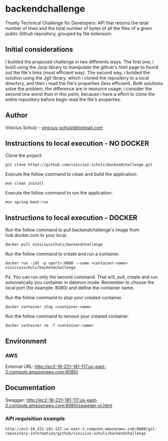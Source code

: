 # backendchallenge
Trustly Technical Challenge for Developers: API that returns the total number of lines and the total number of bytes of all the files of a given public Github repository, grouped by file extension.


## Initial considerations
I builded the proposed challenge in two differents ways. The first one, i build using the Jsop library to manipulate the github's html page to found out the file's links (most efficient way). The second way, i builded the solution using the Jgit library, which i cloned the repository to a local directory, and then i read the file's properties (less efficient). Both solutions solve the problem, the difference are in resource usage; i consider the second one worst than in this point, because i have a effort to clone the entire repository before begin read the file's properties.


## Author
Vinícius Schulz - vinicius-schulz@hotmail.com

## Instructions to local execution - NO DOCKER

Clone the project:
```
git clone https://github.com/vinicius-schulz/backendchallenge.git
```

Execute the follow command to clean and build the application:

```
mvn clean install 
```

Execute the follow command to run the application:

```
mvn spring-boot:run
```

## Instructions to local execution - DOCKER

Run the follow command to pull backendchallenge's image from hub.docker.com to your local.

```
docker pull viniciusschulz/backendchallenge
```

Run the follow command to create and run a container.
 
```
docker run -idt -p <port>:8080 --name <container-name> viniciusschulz/backendchallenge
```

Ps: You can run only the second command. That will, pull, create and run automatically you container in daemon mode. Remember to choose the local port (for example: 8080) and define the container name.

Run the follow command to stop your created container.

```
docker container stop <container-name>
```

Run the follow command to remove your created container.

```
docker container rm -f <container-name>
```

## Environment

### AWS 
External URL: http://ec2-18-221-181-117.us-east-2.compute.amazonaws.com:8080/

## Documentation
Swagger: http://ec2-18-221-181-117.us-east-2.compute.amazonaws.com:8080/swagger-ui.html

### API requisition example

```
http://ec2-18-221-181-117.us-east-2.compute.amazonaws.com:8080/git-repository-information/github/vinicius-schulz/backendchallenge
```
